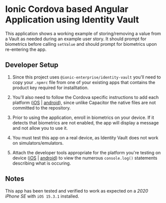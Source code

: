 # Ionic Cordova based Angular Application using Identity Vault
This application shows a working example of storing/removing a value from a Vault as needed during an example user story. It should prompt for biometrics before calling `setValue` and should prompt for biometrics upon re-entering the app.

## Developer Setup
1. Since this project uses `@ionic-enterprise/identity-vault` you'll need to copy your `.npmrc` file from one of your existing apps that contains the product key required for installtation.

2. You'll also need to follow the Cordova specific instructions to add each platform ([iOS](https://ionicframework.com/docs/developing/ios) | [android](https://ionicframework.com/docs/developing/android)), since unlike Capacitor the native files are not committed to the repository.

3. Prior to using the application, enroll in biometrics on your device. If it detects that biometrics are not enabled, the app will display a message and not allow you to use it.

4. You must test this app on a real device, as Identity Vault does not work on simulators/emulators.

5. Attach the developer tools appropriate for the platform you're testing on device ([iOS](https://ionicframework.com/docs/developing/ios#debugging-ios-apps) | [android](https://ionicframework.com/docs/developing/android#debugging-android-apps)) to view the numerous `console.log()` statements describing what is occuring.

## Notes
This app has been tested and verified to work as expected on a _2020 iPhone SE_ with `iOS 15.3.1` installed.